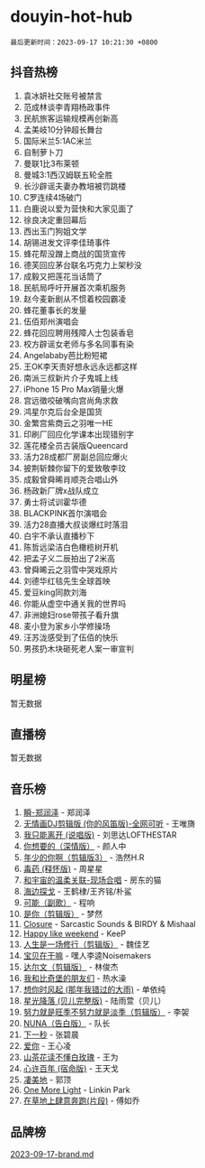 # douyin-hot-hub

`最后更新时间：2023-09-17 10:21:30 +0800`

## 抖音热榜

1. 袁冰妍社交账号被禁言
1. 范成林谈李青翔杨政事件
1. 民航旅客运输规模再创新高
1. 孟美岐10分钟超长舞台
1. 国际米兰5:1AC米兰
1. 自制萝卜刀
1. 曼联1比3布莱顿
1. 曼城3:1西汉姆联五轮全胜
1. 长沙辟谣夫妻办教培被罚跳楼
1. C罗连续4场破门
1. 白鹿说以爱为营快和大家见面了
1. 徐良决定重回幕后
1. 西出玉门狗姐文学
1. 胡锡进发文评李佳琦事件
1. 蜂花帮没蹭上商战的国货宣传
1. 德芙回应茅台联名巧克力上架秒没
1. 成毅又把莲花当话筒了
1. 民航局呼吁开展首次乘机服务
1. 赵今麦新剧从不惯着校园霸凌
1. 蜂花董事长的发量
1. 伍佰郑州演唱会
1. 蜂花回应聘用残障人士包装香皂
1. 校方辟谣女老师与多名同事有染
1. Angelababy芭比粉短裙
1. 王OK李天责好想永远永远都这样
1. 南派三叔新片介子鬼城上线
1. iPhone 15 Pro Max销量火爆
1. 宫远徵咬破嘴向宫尚角求救
1. 鸿星尔克后台全是国货
1. 金繁宫紫商云之羽唯一HE
1. 印刷厂回应化学课本出现错别字
1. 莲花楼全员古装版Queencard
1. 活力28成都厂房副总回应爆火
1. 披荆斩棘你留下的爱致敬李玟
1. 成毅曾舜晞肖顺尧合唱山外
1. 杨政新厂牌x战队成立
1. 勇士将试训霍华德
1. BLACKPINK首尔演唱会
1. 活力28直播大叔谈爆红时落泪
1. 白宇不承认直播秒下
1. 陈哲远梁洁白色橄榄树开机
1. 把孟子义二辰拍出了2米高
1. 曾舜晞云之羽雪中哭戏原片
1. 刘德华红毯先生全球首映
1. 爱豆king同款刘海
1. 你能从虚空中通关我的世界吗
1. 非洲媳妇rose带孩子看升旗
1. 麦小登为家乡小学修操场
1. 汪苏泷感受到了伍佰的快乐
1. 男孩扔木块砸死老人案一审宣判

## 明星榜

暂无数据

## 直播榜

暂无数据

## 音乐榜

1. [瞬-郑润泽](https://sf3-cdn-tos.douyinstatic.com/obj/tos-cn-ve-2774/oYXHIohzvbNAzBhHgyksWpRM4bfkDsBdBDAynw) - 郑润泽
1. [无情画DJ剪辑版 (你的风笛版)-全网可听](https://sf6-cdn-tos.douyinstatic.com/obj/tos-cn-ve-2774/oAjAQCzkfhUUdip24sc3BAIW1NyIMoFNwyMS8h) - 王唯旖
1. [我只能离开 (说唱版)](https://sf6-cdn-tos.douyinstatic.com/obj/tos-cn-ve-2774/oA7eutBAQjZQDuej2bOyxYUvk6PSqnYx8TDgCB) - 刘思达LOFTHESTAR
1. [你想要的（深情版）](https://sf3-cdn-tos.douyinstatic.com/obj/tos-cn-ve-2774/oIMnk8GFpoYUtBP39qsBLeMCDPQxxYcI4gbeZS) - 颜人中
1. [年少的你啊（剪辑版3）](https://sf3-cdn-tos.douyinstatic.com/obj/tos-cn-ve-2774/oo2vDGhzyAtN1QLfh5k1iBIpWAv2NOZQysM5tK) - 浩然H.R
1. [毒药 (释怀版)](https://sf3-cdn-tos.douyinstatic.com/obj/tos-cn-ve-2774/oYILMEAzspdZBIzy4frJNB8ZHPHWAhiwowd4Ad) - 周星星
1. [和宇宙的温柔关联-现场合唱](https://sf6-cdn-tos.douyinstatic.com/obj/tos-cn-ve-2774/o0hONGDYQBgk0e5bqDeQOonVmncA6tC2nBwZLT) - 房东的猫
1. [海边探戈](https://sf3-cdn-tos.douyinstatic.com/obj/tos-cn-ve-2774/os9gE0VQCGqt6VQkZDyBBYvfSDY0QFe3vVmubn) - 王鹤棣/王齐铭/朴鲨
1. [可能（副歌）](https://sf3-cdn-tos.douyinstatic.com/obj/tos-cn-ve-2774/cde1731888894259b333569393c2fb51) - 程响
1. [是你（剪辑版）](https://sf6-cdn-tos.douyinstatic.com/obj/tos-cn-ve-2774/46019dae783c4c969944217fe1cfafc4) - 梦然
1. [Closure](https://sf6-cdn-tos.douyinstatic.com/obj/tos-cn-ve-2774/84f7422b29f94b78a5f3b0386275db35) - Sarcastic Sounds & BIRDY & Mishaal
1. [Happy like weekend](https://sf6-cdn-tos.douyinstatic.com/obj/tos-cn-ve-2774/o0OfAnfYcF4hwK8mwGGQx597Wf1QAOb9KehnDk) - KeeP
1. [人生是一场修行（剪辑版）](https://sf6-cdn-tos.douyinstatic.com/obj/tos-cn-ve-2774/o0sAifg0HRuNkBG4VyVJBzh0UdIWMRjxzm0zhQ) - 魏佳艺
1. [宝贝在干嘛](https://sf6-cdn-tos.douyinstatic.com/obj/tos-cn-ve-2774/okW4hBCfJI5B2ZEgTCtikhMW7IafzNrBQIYkpJ) - 嘿人李逵Noisemakers
1. [达尔文（剪辑版）](https://sf3-cdn-tos.douyinstatic.com/obj/tos-cn-ve-2774/oQuPQQmEgnCeZsgKQ78VBZjNVtegzBGpoSbQPD) - 林俊杰
1. [我和比奇堡的朋友们](https://sf6-cdn-tos.douyinstatic.com/obj/tos-cn-ve-2774/f0505db981ea4a6d91453a15924a82aa) - 热水澡
1. [想你时风起 (那年我错过的大雨)](https://sf3-cdn-tos.douyinstatic.com/obj/tos-cn-ve-2774/ooR7G8ftDMzIgnxa0HbReM4CZ74qknQABLtHB1) - 单依纯
1. [星光降落 (贝儿完整版)](https://sf6-cdn-tos.douyinstatic.com/obj/tos-cn-ve-2774/okwB9hAwyAtsFFkFBzAX1hOOfQuIoMNs0W2Mwr) - 陆雨萱（贝儿）
1. [努力就是旺季不努力就是淡季（剪辑版）](https://sf6-cdn-tos.douyinstatic.com/obj/tos-cn-ve-2774/o4dAb7kbHfZCDv9tePCcuQYnpgyClTtB2Fb7vA) - 李袈
1. [NUNA（告白版）](https://sf6-cdn-tos.douyinstatic.com/obj/tos-cn-ve-2774/a65828cbd8ce41a78a430a58b49f4feb) - 队长
1. [下一秒](https://sf3-cdn-tos.douyinstatic.com/obj/tos-cn-ve-2774/16eedda97153423db2501ff6373be86a) - 张碧晨
1. [爱你](https://sf6-cdn-tos.douyinstatic.com/obj/tos-cn-ve-2774/738d8b240f1e4519b44cf31c84e02e24) - 王心凌
1. [山茶花读不懂白玫瑰](https://sf3-cdn-tos.douyinstatic.com/obj/tos-cn-ve-2774/osfn8B7DktrRHEPJgPCfDbw7QDQEkwC16BxZg9) - 王为
1. [心许百年 (宿命版)](https://sf6-cdn-tos.douyinstatic.com/obj/tos-cn-ve-2774/oM4tBu7QOMCTVT7rK1Pe5NHGFghPMBzykI9ZBf) - 王天戈
1. [凄美地](https://sf3-cdn-tos.douyinstatic.com/obj/tos-cn-ve-2774/oshF4RgFMhmTSa4jCaHNUXI0NetFtBBQBzBZdf) - 郭顶
1. [One More Light](https://sf3-cdn-tos.douyinstatic.com/obj/tos-cn-ve-2774/okIBCInhecoGOE5h6ZvqCBYtfXCIMQEbgkRKgD) - Linkin Park
1. [在草地上肆意奔跑(片段)](https://sf3-cdn-tos.douyinstatic.com/obj/tos-cn-ve-2774/8831d494742f45dabdfa8adb8b817259) - 傅如乔

## 品牌榜

[2023-09-17-brand.md](2023-09-17-brand.md)
